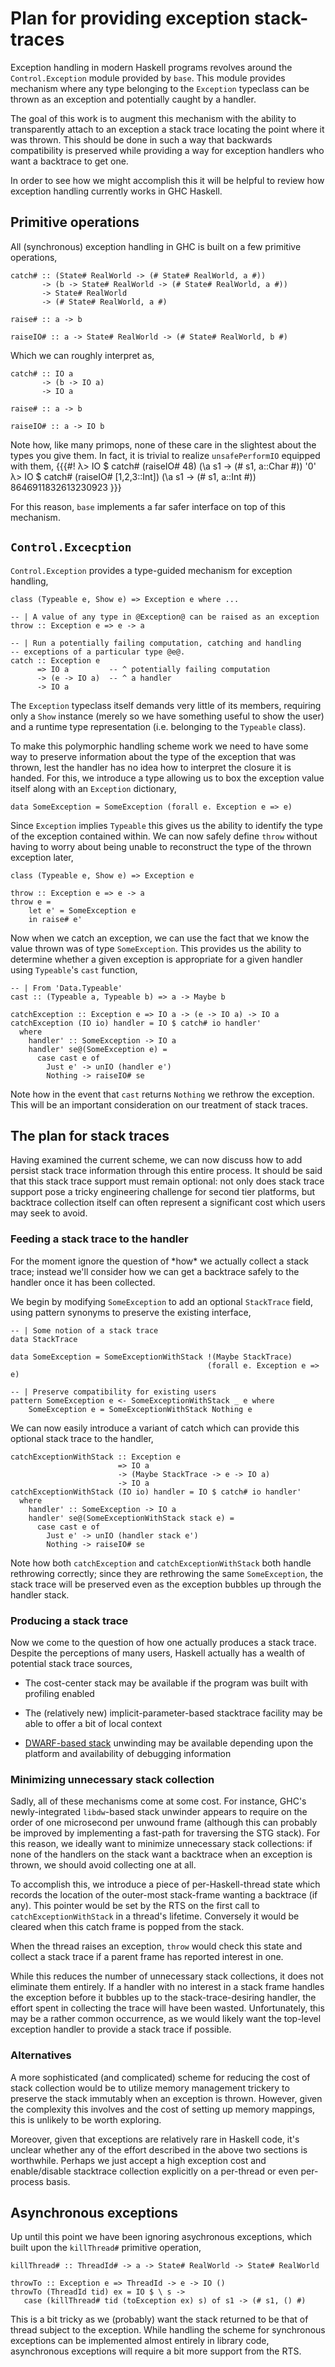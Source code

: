 # Plan for providing exception stack-traces



Exception handling in modern Haskell programs revolves around the
`Control.Exception` module provided by `base`. This module provides
mechanism where any type belonging to the `Exception` typeclass can be
thrown as an exception and potentially caught by a handler.



The goal of this work is to augment this mechanism with the ability to
transparently attach to an exception a stack trace locating the point
where it was thrown. This should be done in such a way that backwards
compatibility is preserved while providing a way for exception handlers
who want a backtrace to get one.



In order to see how we might accomplish this it will be helpful to
review how exception handling currently works in GHC Haskell.


## Primitive operations



All (synchronous) exception handling in GHC is built on a few primitive operations,


```
catch# :: (State# RealWorld -> (# State# RealWorld, a #))
       -> (b -> State# RealWorld -> (# State# RealWorld, a #))
       -> State# RealWorld
       -> (# State# RealWorld, a #)

raise# :: a -> b

raiseIO# :: a -> State# RealWorld -> (# State# RealWorld, b #)
```


Which we can roughly interpret as,


```
catch# :: IO a
       -> (b -> IO a)
       -> IO a

raise# :: a -> b

raiseIO# :: a -> IO b
```


Note how, like many primops, none of these care in the slightest about the types you give
them. In fact, it is trivial to realize `unsafePerformIO` equipped with them,
{{{\#!
λ\> IO $ catch\# (raiseIO\# 48) (\\a s1 -\> (\# s1, a::Char \#))
'0'
λ\> IO $ catch\# (raiseIO\# \[1,2,3::Int\]) (\\a s1 -\> (\# s1, a::Int \#))
8646911832613230923
}}}



For this reason, `base` implements a far safer interface on top of this mechanism.


## `Control.Excecption`



`Control.Exception` provides a type-guided mechanism for exception
handling,


```
class (Typeable e, Show e) => Exception e where ...

-- | A value of any type in @Exception@ can be raised as an exception
throw :: Exception e => e -> a

-- | Run a potentially failing computation, catching and handling
-- exceptions of a particular type @e@.
catch :: Exception e
      => IO a         -- ^ potentially failing computation
      -> (e -> IO a)  -- ^ a handler
      -> IO a
```


The `Exception` typeclass itself demands very little of its members,
requiring only a `Show` instance (merely so we have something useful to
show the user) and a runtime type representation (i.e. belonging to the
`Typeable` class).



To make this polymorphic handling scheme work we need to have some way
to preserve information about the type of the exception that was thrown,
lest the handler has no idea how to interpret the closure it is handed.
For this, we introduce a type allowing us to box the exception value
itself along with an `Exception` dictionary,


```
data SomeException = SomeException (forall e. Exception e => e)
```


Since `Exception` implies `Typeable` this gives us the ability to
identify the type of the exception contained within. We can now safely
define `throw` without having to worry about being unable to reconstruct
the type of the thrown exception later,


```
class (Typeable e, Show e) => Exception e

throw :: Exception e => e -> a
throw e =
    let e' = SomeException e
    in raise# e'
```


Now when we catch an exception, we can use the fact that we know the
value thrown was of type `SomeException`. This provides us the ability to
determine whether a given exception is appropriate for a given handler
using `Typeable`'s `cast` function,


```
-- | From 'Data.Typeable'
cast :: (Typeable a, Typeable b) => a -> Maybe b

catchException :: Exception e => IO a -> (e -> IO a) -> IO a
catchException (IO io) handler = IO $ catch# io handler'
  where
    handler' :: SomeException -> IO a
    handler' se@(SomeException e) =
      case cast e of
        Just e' -> unIO (handler e')
        Nothing -> raiseIO# se
```


Note how in the event that `cast` returns `Nothing` we rethrow the
exception. This will be an important consideration on our treatment of
stack traces.


## The plan for stack traces



Having examined the current scheme, we can now discuss how to add persist
stack trace information through this entire process. It should be said
that this stack trace support must remain optional: not only does stack
trace support pose a tricky engineering challenge for second tier
platforms, but backtrace collection itself can often represent a
significant cost which users may seek to avoid.


### Feeding a stack trace to the handler



For the moment ignore the question of \*how\* we actually collect a stack
trace; instead we'll consider how we can get a backtrace safely to the
handler once it has been collected.



We begin by modifying `SomeException` to add an optional `StackTrace`
field, using pattern synonyms to preserve the existing interface,


```
-- | Some notion of a stack trace
data StackTrace

data SomeException = SomeExceptionWithStack !(Maybe StackTrace)
                                            (forall e. Exception e => e)

-- | Preserve compatibility for existing users
pattern SomeException e <- SomeExceptionWithStack _ e where
    SomeException e = SomeExceptionWithStack Nothing e

```


We can now easily introduce a variant of catch which can provide this
optional stack trace to the handler,


```
catchExceptionWithStack :: Exception e
                        => IO a
                        -> (Maybe StackTrace -> e -> IO a)
                        -> IO a
catchExceptionWithStack (IO io) handler = IO $ catch# io handler'
  where
    handler' :: SomeException -> IO a
    handler' se@(SomeExceptionWithStack stack e) =
      case cast e of
        Just e' -> unIO (handler stack e')
        Nothing -> raiseIO# se
```


Note how both `catchException` and `catchExceptionWithStack` both handle
rethrowing correctly; since they are rethrowing the same
`SomeException`, the stack trace will be preserved even as the exception
bubbles up through the handler stack.


### Producing a stack trace



Now we come to the question of how one actually produces a stack trace.
Despite the perceptions of many users, Haskell actually has a wealth of
potential stack trace sources,


- The cost-center stack may be available if the program was built with
  profiling enabled

- The (relatively new) implicit-parameter-based stacktrace facility may
  be able to offer a bit of local context

- [DWARF-based stack](/trac/ghc/Dwarf/80Status) unwinding may be available depending upon the
  platform and availability of debugging information

### Minimizing unnecessary stack collection



Sadly, all of these mechanisms come at some cost. For instance, 
GHC's newly-integrated `libdw`-based stack unwinder appears to require
on the order of one microsecond per unwound frame (although this can probably be
improved by implementing a fast-path for traversing the STG stack). For
this reason, we ideally want to minimize unnecessary stack collections:
if none of the handlers on the stack want a backtrace when an exception
is thrown, we should avoid collecting one at all.



To accomplish this, we introduce a piece of per-Haskell-thread state which
records the location of the outer-most stack-frame wanting a backtrace
(if any). This pointer would be set by the RTS on the first call to
`catchExceptionWithStack` in a thread's lifetime. Conversely it would be
cleared when this catch frame is popped from the stack.



When the thread raises an exception, `throw` would check this state and
collect a stack trace if a parent frame has reported interest in one.



While this reduces the number of unnecessary stack collections, it does not
eliminate them entirely. If a handler with no interest in a stack frame
handles the exception before it bubbles up to the stack-trace-desiring
handler, the effort spent in collecting the trace will have been wasted.
Unfortunately, this may be a rather common occurrence, as we would
likely want the top-level exception handler to provide a stack trace if
possible.


### Alternatives



A more sophisticated (and complicated) scheme for reducing the cost of
stack collection would be to utilize memory management trickery to
preserve the stack immutably when an exception is thrown. However, given
the complexity this involves and the cost of setting up memory
mappings, this is unlikely to be worth exploring.



Moreover, given that exceptions are relatively rare in Haskell code,
it's unclear whether any of the effort described in the above two
sections is worthwhile. Perhaps we just accept a high exception cost and
enable/disable stacktrace collection explicitly on a per-thread or
even per-process basis.


## Asynchronous exceptions



Up until this point we have been ignoring asychronous exceptions, which
built upon the `killThread#` primitive operation,


```
killThread# :: ThreadId# -> a -> State# RealWorld -> State# RealWorld

throwTo :: Exception e => ThreadId -> e -> IO ()
throwTo (ThreadId tid) ex = IO $ \ s ->
   case (killThread# tid (toException ex) s) of s1 -> (# s1, () #)
```


This is a bit tricky as we (probably) want the stack returned
to be that of thread subject to the exception. While handling
the scheme for synchronous exceptions can be implemented almost
entirely in library code, asynchronous exceptions will require a bit 
more support from the RTS.


